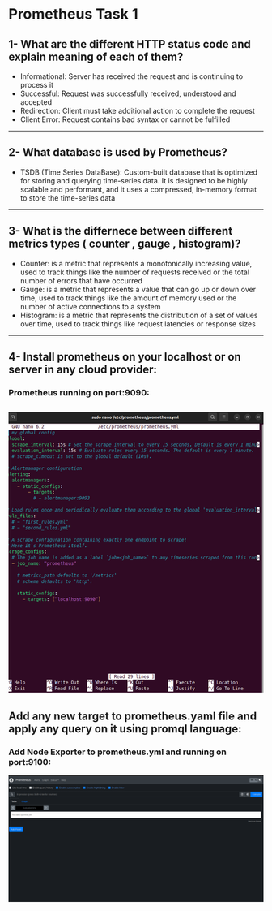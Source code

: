 # Prometheus Task 1


## 1- What are the different HTTP status code and explain meaning of each of them?
- Informational: Server has received the request and is continuing to process it
- Successful: Request was successfully received, understood and accepted
- Redirection: Client must take additional action to complete the request
- Client Error: Request contains bad syntax or cannot be fulfilled
-----------------------------------------------
## 2- What database is used by Prometheus?
- TSDB (Time Series DataBase): Custom-built database that is optimized for storing and querying time-series data. It is designed to be highly scalable and performant, and it uses a compressed, in-memory format to store the time-series data
---------------------------------------
## 3- What is the differnece between different metrics types ( counter , gauge , histogram)?
- Counter: is a metric that represents a monotonically increasing value, used to track things like the number of requests received or the total number of errors that have occurred
- Gauge: is a metric that represents a value that can go up or down over time, used to track things like the amount of memory used or the number of active connections to a system
- Histogram: is a metric that represents the distribution of a set of values over time, used to track things like request latencies or response sizes
--------------------------------------------------------------
## 4- Install prometheus on your localhost or on server in any cloud provider:
### Prometheus running on port:9090:
![Screenshot from 2023-07-21 22-10-30](./images/Prometheus-task1.1.png)
------------------------------------
## Add any new target to prometheus.yaml file and apply any query on it using promql language:
### Add Node Exporter to prometheus.yml and running on port:9100:
![Screenshot from 2023-07-21 22-18-31](./images/prometheus-task1.2.png)





